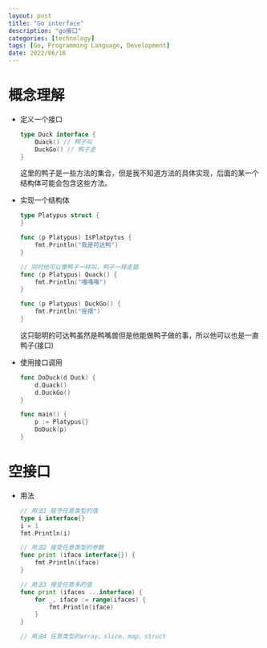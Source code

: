 ```yaml
---
layout: post
title: "Go interface"
description: "go接口"
categories: [technology]
tags: [Go, Programming Language, Development]
date: 2022/06/16
---
```


# 概念理解

- 定义一个接口

  ```go
  type Duck interface {
      Quack() // 鸭子叫
      DuckGo() // 鸭子走
  }
  ```

  这里的鸭子是一些方法的集合，但是我不知道方法的具体实现，后面的某一个结构体可能会包含这些方法。

- 实现一个结构体

  ```go
  type Platypus struct {
  }

  func (p Platypus) IsPlatpytus {
      fmt.Println("我是可达鸭")
  }

  // 同时他可以像鸭子一样叫，鸭子一样走路
  func (p Platypus) Quack() {
      fmt.Println("嘎嘎嘎")
  }

  func (p Platypus) DuckGo() {
      fmt.Println("摇摆")
  }
  ```

  这只聪明的可达鸭虽然是鸭嘴兽但是他能做鸭子做的事，所以他可以也是一直鸭子(接口)

- 使用接口调用

  ```go
  func DoDuck(d Duck) {
      d.Quack()
      d.DuckGo()
  }

  func main() {
      p := Platypus{}
      DoDuck(p)
  }
  ```

# 空接口

- 用法

  ```go
  // 用法1 赋予任意类型的值
  type i interface{}
  i = 1
  fmt.Println(i)

  // 用法2 接受任意类型的参数
  func print (iface interface{}) {
      fmt.Println(iface)
  }

  // 用法3 接受任意多的值
  func print (ifaces ...interface) {
      for _, iface := range(ifaces) {
          fmt.Println(iface)
      }
  }

  // 用法4 任意类型的array、slice、map、struct
  ```
